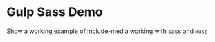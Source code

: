 # Gulp Sass Demo

Show a working example of [include-media](https://github.com/eduardoboucas/include-media) working with sass and `@use`
